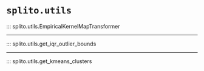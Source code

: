 # `splito.utils`

::: splito.utils.EmpiricalKernelMapTransformer
___
::: splito.utils.get_iqr_outlier_bounds
___
::: splito.utils.get_kmeans_clusters